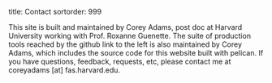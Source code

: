 title: Contact
sortorder: 999

This site is built and maintained by Corey Adams, post doc at Harvard University working with Prof. Roxanne Guenette.  The suite of production tools reached by the github link to the left is also maintained by Corey Adams, which includes the source code for this website built with pelican.  If you have questions, feedback, requests, etc, please contact me at coreyadams [at] fas.harvard.edu.